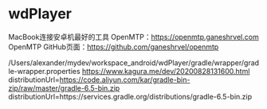 # wdPlayer

MacBook连接安卓机最好的工具
OpenMTP：https://openmtp.ganeshrvel.com
OpenMTP GitHub页面：https://github.com/ganeshrvel/openmtp

/Users/alexander/mydev/workspace_android/wdPlayer/gradle/wrapper/gradle-wrapper.properties
https://www.kagura.me/dev/20200828131600.html
distributionUrl=https://code.aliyun.com/kar/gradle-bin-zip/raw/master/gradle-6.5-bin.zip
distributionUrl=https\://services.gradle.org/distributions/gradle-6.5-bin.zip